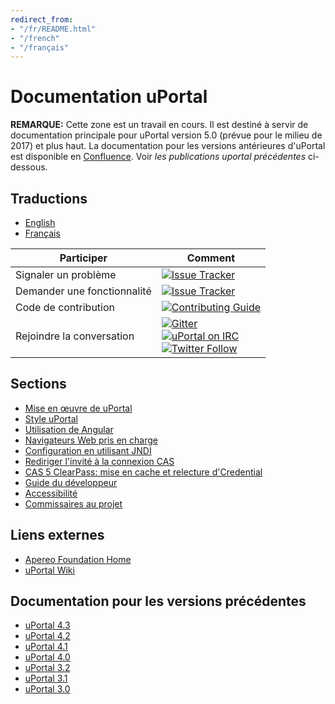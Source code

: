 ```yaml
---
redirect_from:
- "/fr/README.html"
- "/french"
- "/français"
---
```


<link rel="stylesheet" href="../css/image_reset.css">

# Documentation uPortal

**REMARQUE:**  Cette zone est un travail en cours.  Il est destiné à servir 
de documentation principale pour uPortal version 5.0 (prévue pour le milieu de 2017) et plus haut.
La documentation pour les versions antérieures d'uPortal est disponible en [Confluence](https://wiki.jasig.org).  Voir *les publications uportal précédentes*
ci-dessous.

## Traductions

- [English](../en)
- [Français](../fr)

Participer | Comment
--- | ---
Signaler un problème | [![Issue Tracker](https://img.shields.io/badge/issue_tacker-Jira-green.svg?style=flat)](https://issues.jasig.org/browse/UP)
Demander une fonctionnalité | [![Issue Tracker](https://img.shields.io/badge/issue_tacker-Jira-green.svg?style=flat)](https://issues.jasig.org/browse/UP)
Code de contribution | [![Contributing Guide](https://img.shields.io/badge/contributing-guide-green.svg?style=flat)](CONTRIBUTING.md)
Rejoindre la conversation | [![Gitter](https://badges.gitter.im/Jasig/uPortal.svg)](https://gitter.im/Jasig/uPortal?utm_source=badge&utm_medium=badge&utm_campaign=pr-badge) <br> [![uPortal on IRC](https://img.shields.io/badge/IRC-%23jasig--uportal-1e72ff.svg?style=flat)](https://www.irccloud.com/invite?channel=%23jasig-uportal&hostname=irc.freenode.net&port=6697&ssl=1) <br> [![Twitter Follow](https://img.shields.io/twitter/follow/uPortal.svg?style=social&label=Follow)](https://twitter.com/uPortal)

## Sections

- [Mise en œuvre de uPortal](implement)
- [Style uPortal](SKINNING_UPORTAL.md)
- [Utilisation de Angular](USING_ANGULAR.md)
- [Navigateurs Web pris en charge](SUPPORTED_BROWSERS.md)
- [Configuration en utilisant JNDI](configure-using-jndi.md)
- [Rediriger l'invité à la connexion CAS](redirect-guest-to-cas.md)
- [CAS 5 ClearPass: mise en cache et relecture d'Credential](Cas5ClearPass.md)
- [Guide du développeur](developer)
- [Accessibilité](ACCESSIBILITY.md)
- [Commissaires au projet](COMMITTERS.md)

## Liens externes

- [Apereo Foundation Home](https://www.apereo.org/)
- [uPortal Wiki](https://wiki.jasig.org/display/UPC/Home)

## Documentation pour les versions précédentes

- [uPortal 4.3](https://wiki.jasig.org/display/UPM43/Home)
- [uPortal 4.2](https://wiki.jasig.org/display/UPM42/Home)
- [uPortal 4.1](https://wiki.jasig.org/display/UPM41/Home)
- [uPortal 4.0](https://wiki.jasig.org/display/UPM40/Home)
- [uPortal 3.2](https://wiki.jasig.org/display/UPM32/Home)
- [uPortal 3.1](https://wiki.jasig.org/display/UPM31/Home)
- [uPortal 3.0](https://wiki.jasig.org/display/UPM30/Home)
